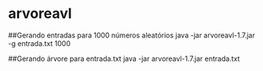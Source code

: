 # arvoreavl

##Gerando entradas para 1000 números aleatórios
java -jar arvoreavl-1.7.jar -g entrada.txt 1000

##Gerando árvore para entrada.txt
java -jar arvoreavl-1.7.jar entrada.txt

